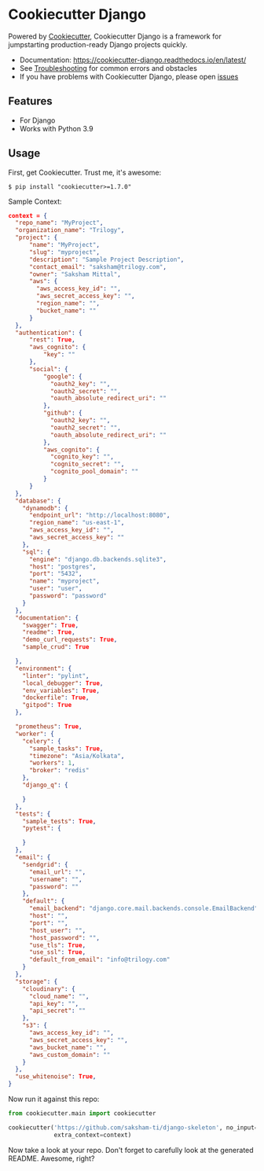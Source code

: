 # Cookiecutter Django 

Powered by [Cookiecutter](https://github.com/cookiecutter/cookiecutter), Cookiecutter Django is a framework for jumpstarting
production-ready Django projects quickly.

- Documentation: <https://cookiecutter-django.readthedocs.io/en/latest/>
- See [Troubleshooting](https://cookiecutter-django.readthedocs.io/en/latest/troubleshooting.html) for common errors and obstacles
- If you have problems with Cookiecutter Django, please open [issues](https://github.com/saksham-ti/django-skeleton/issues/new)

## Features

- For Django
- Works with Python 3.9

## Usage

First, get Cookiecutter. Trust me, it's awesome:

    $ pip install "cookiecutter>=1.7.0"

Sample Context:

```JSON
context = {
  "repo_name": "MyProject",
  "organization_name": "Trilogy",
  "project": {
      "name": "MyProject",
      "slug": "myproject",
      "description": "Sample Project Description",
      "contact_email": "saksham@trilogy.com",
      "owner": "Saksham Mittal",
      "aws": {
        "aws_access_key_id": "",
        "aws_secret_access_key": "",
        "region_name": "",
        "bucket_name": ""
      }
  },
  "authentication": {
      "rest": True,
      "aws_cognito": {
          "key": ""
      },
      "social": {
          "google": {
            "oauth2_key": "",
            "oauth2_secret": "",
            "oauth_absolute_redirect_uri": ""
          },
          "github": {
            "oauth2_key": "",
            "oauth2_secret": "",
            "oauth_absolute_redirect_uri": ""
          },
          "aws_cognito": {
            "cognito_key": "",
            "cognito_secret": "",
            "cognito_pool_domain": ""
          }
      }
  },
  "database": {
    "dynamodb": {
      "endpoint_url": "http://localhost:8080",
      "region_name": "us-east-1",
      "aws_access_key_id": "",
      "aws_secret_access_key": ""
    },
    "sql": {
      "engine": "django.db.backends.sqlite3",
      "host": "postgres",
      "port": "5432",
      "name": "myproject",
      "user": "user",
      "password": "password"
    }
  },
  "documentation": {
    "swagger": True,
    "readme": True,
    "demo_curl_requests": True,
    "sample_crud": True

  },
  "environment": {
    "linter": "pylint",
    "local_debugger": True,
    "env_variables": True,
    "dockerfile": True,
    "gitpod": True
  },

  "prometheus": True,
  "worker": {
    "celery": {
      "sample_tasks": True,
      "timezone": "Asia/Kolkata",
      "workers": 1,
      "broker": "redis"
    },
    "django_q": {

    }
  },
  "tests": {
    "sample_tests": True,
    "pytest": {

    }
  },
  "email": {
    "sendgrid": {
      "email_url": "",
      "username": "",
      "password": ""
    },
    "default": {
      "email_backend": "django.core.mail.backends.console.EmailBackend",
      "host": "",
      "port": "",
      "host_user": "",
      "host_password": "",
      "use_tls": True,
      "use_ssl": True,
      "default_from_email": "info@trilogy.com"
    }
  },
  "storage": {
    "cloudinary": {
      "cloud_name": "",
      "api_key": "",
      "api_secret": ""
    },
    "s3": {
      "aws_access_key_id": "",
      "aws_secret_access_key": "",
      "aws_bucket_name": "",
      "aws_custom_domain": ""
    }
  },
  "use_whitenoise": True,
}
```

Now run it against this repo: 

```python
from cookiecutter.main import cookiecutter

cookiecutter('https://github.com/saksham-ti/django-skeleton', no_input=True, overwrite_if_exists=True,
             extra_context=context)
```

Now take a look at your repo. Don't forget to carefully look at the generated README. Awesome, right?